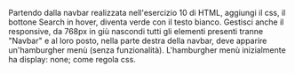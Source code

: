 Partendo dalla navbar realizzata nell'esercizio 10 di HTML, 
aggiungi il css, il bottone Search in hover, diventa verde con il 
testo bianco. Gestisci anche il responsive, da 768px in giù 
nascondi tutti gli elementi presenti tranne "Navbar" e al loro 
posto, nella parte destra della navbar, deve apparire un'hamburgher 
menù (senza funzionalità).
L'hamburgher menù inizialmente ha display: none; come regola css.